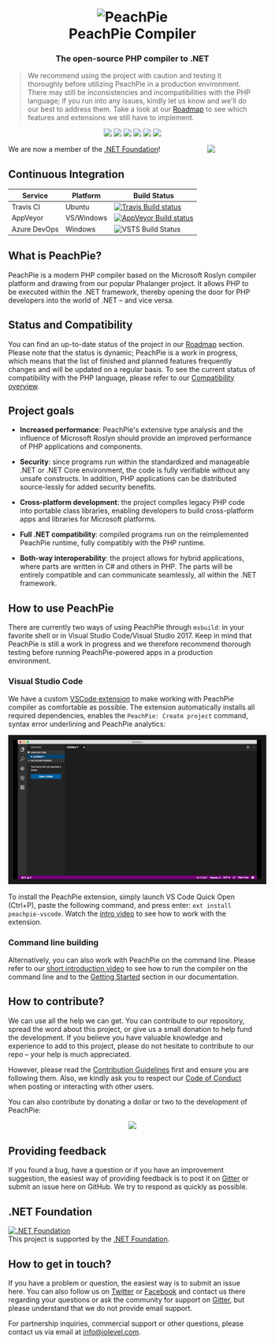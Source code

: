 <h1 align="center">
  <br>
  <img src="https://www.peachpie.io/wp-content/uploads/2017/10/full-orange-400x100.png" width="400" alt="PeachPie"/>
  <br>
  PeachPie Compiler
  <br>
</h1>

<h3 align="center">The open-source PHP compiler to .NET</h3>

> We recommend using the project with caution and testing it thoroughly before utilizing PeachPie in a production environment. There may still be inconsistencies and incompatibilities with the PHP language; if you run into any issues, kindly let us know and we'll do our best to address them. Take a look at our [Roadmap](https://docs.peachpie.io/roadmap/) to see which features and extensions we still have to implement.

<p align="center">
<a href="http://www.nuget.org/profiles/peachpie"><img src="https://img.shields.io/nuget/v/Peachpie.App.svg?style=flat"></a>
<a href="https://docs.peachpie.io"><img src="https://img.shields.io/badge/docs-peachpie.io-green.svg"></a>  
<a href="https://gitter.im/iolevel/peachpie"><img src="https://badges.gitter.im/iolevel/peachpie.svg"></a>
<a href="http://www.peachpie.io"><img src="https://img.shields.io/badge/Web-peachpie.io-orange.svg"></a>
<a href="https://twitter.com/pchpcompiler"><img src="https://img.shields.io/badge/Twitter-%40pchpcompiler-blue.svg"></a>
<a href="https://www.paypal.com/cgi-bin/webscr?cmd=_s-xclick&hosted_button_id=BY2V98VY57K2E" target="_blank"><img src="https://img.shields.io/badge/$-donate-ff69b4.svg?maxAge=2592000&amp;style=flat"></a>
</p>

[<img align="right" src="https://github.com/peachpiecompiler/peachpie/blob/master/docs/logos/dotnet-foundation-logo.png" width="100" />](https://www.dotnetfoundation.org/)
We are now a member of the [.NET Foundation](https://www.dotnetfoundation.org/about)!

## Continuous Integration

| Service  | Platform  | Build Status  |
|---|---|---|
| Travis CI | Ubuntu  | [![Travis Build status](https://api.travis-ci.org/peachpiecompiler/peachpie.svg?branch=master)](https://travis-ci.org/peachpiecompiler/peachpie)  |
| AppVeyor  | VS/Windows  | [![AppVeyor Build status](https://ci.appveyor.com/api/projects/status/1ym8cd838l0od9oa?svg=true)](https://ci.appveyor.com/project/dotnetfoundation/peachpie) |
| Azure DevOps | Windows | ![VSTS Build Status](https://iolevel.visualstudio.com/_apis/public/build/definitions/bd7dcca1-8515-44f8-81d0-bb2acc03d949/1/badge)|

## What is PeachPie?
PeachPie is a modern PHP compiler based on the Microsoft Roslyn compiler platform and drawing from our popular Phalanger project. It allows PHP to be executed within the .NET framework, thereby opening the door for PHP developers into the world of .NET – and vice versa.

## Status and Compatibility
You can find an up-to-date status of the project in our [Roadmap](https://docs.peachpie.io/roadmap/) section. Please note that the status is dynamic; PeachPie is a work in progress, which means that the list of finished and planned features frequently changes and will be updated on a regular basis. To see the current status of compatibility with the PHP language, please refer to our [Compatibility overview](https://docs.peachpie.io/php/Compatibility/). 

## Project goals
- **Increased performance**: PeachPie's extensive type analysis and the influence of Microsoft Roslyn should provide an improved performance of PHP applications and components. 

- **Security**: since programs run within the standardized and manageable .NET or .NET Core environment, the code is fully verifiable without any unsafe constructs. In addition, PHP applications can be distributed source-lessly for added security benefits. 

- **Cross-platform development**: the project compiles legacy PHP code into portable class libraries, enabling developers to build cross-platform apps and libraries for Microsoft platforms.  

- **Full .NET compatibility**: compiled programs run on the reimplemented PeachPie runtime, fully compatibly with the PHP runtime.

- **Both-way interoperability**: the project allows for hybrid applications, where parts are written in C# and others in PHP. The parts will be entirely compatible and can communicate seamlessly, all within the .NET framework.  


## How to use PeachPie
There are currently two ways of using PeachPie through `msbuild`: in your favorite shell or in Visual Studio Code/Visual Studio 2017. Keep in mind that PeachPie is still a work in progress and we therefore recommend thorough testing before running PeachPie-powered apps in a production environment.

### Visual Studio Code 
We have a custom [VSCode extension](https://marketplace.visualstudio.com/items?itemName=iolevel.peachpie-vscode) to make working with PeachPie compiler as comfortable as possible. The extension automatically installs all required dependencies, enables the `PeachPie: Create project` command, syntax error underlining and PeachPie analytics:

<p align="center">
<a href="https://marketplace.visualstudio.com/items?itemName=iolevel.peachpie-vscode" target="_blank"><img src="https://raw.githubusercontent.com/iolevel/peachpie-vscode/master/src/Peachpie.VSCode/images/tEDLQt.gif" 
alt="Peachpie Extension" border="10" /></a> 
</p>

To install the PeachPie extension, simply launch VS Code Quick Open (Ctrl+P), paste the following command, and press enter: `ext install peachpie-vscode`. Watch the [intro video](https://youtu.be/hBiixbockK4) to see how to work with the extension.

### Command line building
Alternatively, you can also work with PeachPie on the command line. Please refer to our [short introduction video](https://www.youtube.com/watch?v=GVWVInYiYLY) to see how to run the compiler on the command line and to the [Getting Started](https://docs.peachpie.io/get-started/) section in our documentation. 

## How to contribute?
We can use all the help we can get. You can contribute to our repository, spread the word about this project, or give us a small donation to help fund the development. If you believe you have valuable knowledge and experience to add to this project, please do not hesitate to contribute to our repo – your help is much appreciated. 

However, please read the [Contribution Guidelines](https://github.com/peachpiecompiler/peachpie/blob/master/CONTRIBUTING.md) first and ensure you are following them. Also, we kindly ask you to respect our [Code of Conduct](https://github.com/peachpiecompiler/peachpie/blob/master/CODE_OF_CONDUCT.md) when posting or interacting with other users. 

You can also contribute by donating a dollar or two to the development of PeachPie:
<p align="center"> <a href="https://www.paypal.com/cgi-bin/webscr?cmd=_s-xclick&hosted_button_id=BY2V98VY57K2E" target="_blank"><img src="https://www.paypalobjects.com/en_US/i/btn/btn_donateCC_LG.gif"/></a> </p>  

## Providing feedback
If you found a bug, have a question or if you have an improvement suggestion, the easiest way of providing feedback is to post it on [Gitter](https://gitter.im/iolevel/peachpie) or submit an issue here on GitHub. We try to respond as quickly as possible.


## .NET Foundation
<a href="https://dotnetfoundation.org"><img src="https://github.com/peachpiecompiler/peachpie/blob/master/docs/logos/dotnet-foundation-logo.png" width="150" alt=".NET Foundation"></a>
  <br>
This project is supported by the [.NET Foundation](http://www.dotnetfoundation.org).


## How to get in touch?
If you have a problem or question, the easiest way is to submit an issue here. You can also follow us on [Twitter](https://twitter.com/pchpcompiler) or [Facebook](https://www.facebook.com/pchpcompiler/) and contact us there regarding your questions or ask the community for support on [Gitter](https://gitter.im/iolevel/peachpie), but please understand that we do not provide email support.

For partnership inquiries, commercial support or other questions, please contact us via email at info@iolevel.com.
